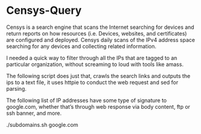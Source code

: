 # Censys-Query

Censys is a search engine that scans the Internet searching for devices and return reports on how resources (i.e. Devices, websites, and certificates) are configured and deployed. Censys daily scans of the IPv4 address space searching for any devices and collecting related information.

I needed a quick way to filter through all the IPs that are tagged to an particular organization, without screaming to loud with tools like amass.

The following script does just that, crawls the search links and outputs the ips to a text file, it uses httpie to conduct the web request and sed for parsing.

The following list of IP addresses have some type of signature to google.com, whether that’s through web response via body content, ftp or ssh banner, and more.

./subdomains.sh google.com
